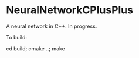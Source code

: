 # NeuralNetworkCPlusPlus

A neural network in C++.
In progress.

To build:

cd build;
cmake ..;
make

